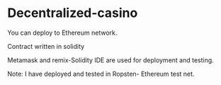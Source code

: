 # Decentralized-casino
You can deploy to Ethereum network. 

Contract written in solidity

Metamask and remix-Solidity IDE are used for deployment and testing.


Note: I have deployed and tested in Ropsten- Ethereum test net.

